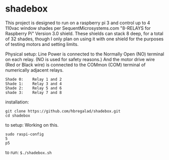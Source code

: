 # shadebox
This project is designed to run on a raspberry pi 3 and control up to 4 110vac window shades per SequentMicrosystems.com "8-RELAYS for Raspberry Pi" Version 3.0 shield. These shields can stack 8 deep, for a total of 32 shades, though I only plan on using it with one shield for the purposes of testing motors and setting limits.

Physical setup:
Line Power is connected to the Normally Open (NO) terminal on each relay. (NO is used for safety reasons.)
And the motor drive wire (Red or Black wire) is connected to the COMmon (COM) terminal of numerically adjacent relays.
```
Shade 0:	Relay 1 and 2
Shade 1:	Relay 3 and 4
Shade 2:	Relay 5 and 6
shade 3:	Relay 7 and 8
```






installation:
```
git clone https://github.com/hbregalad/shadebox.git
cd shadebox

```

to setup:
Working on this.
```
sudo raspi-config 
5
p5
```

to run:
`$./shadebox.sh`
